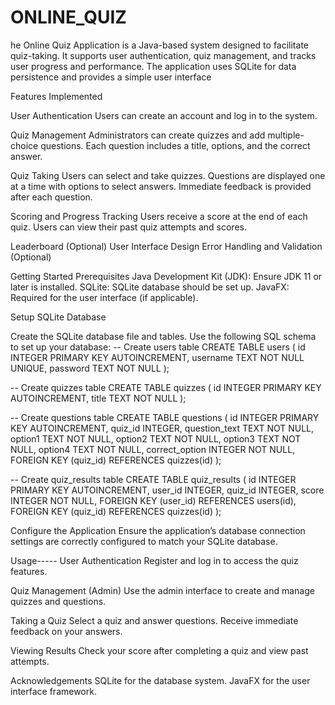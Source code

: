 # ONLINE_QUIZ
he Online Quiz Application is a Java-based system designed to facilitate quiz-taking. It supports user authentication, quiz management, and tracks user progress and performance. The application uses SQLite for data persistence and provides a simple user interface

Features Implemented

User Authentication Users can create an account and log in to the system.

Quiz Management Administrators can create quizzes and add multiple-choice questions. Each question includes a title, options, and the correct answer.

Quiz Taking Users can select and take quizzes. Questions are displayed one at a time with options to select answers. Immediate feedback is provided after each question.

Scoring and Progress Tracking Users receive a score at the end of each quiz. Users can view their past quiz attempts and scores.

Leaderboard (Optional) User Interface Design Error Handling and Validation (Optional)

Getting Started Prerequisites Java Development Kit (JDK): Ensure JDK 11 or later is installed. SQLite: SQLite database should be set up. JavaFX: Required for the user interface (if applicable).

Setup SQLite Database

Create the SQLite database file and tables. Use the following SQL schema to set up your database: -- Create users table CREATE TABLE users ( id INTEGER PRIMARY KEY AUTOINCREMENT, username TEXT NOT NULL UNIQUE, password TEXT NOT NULL );

-- Create quizzes table CREATE TABLE quizzes ( id INTEGER PRIMARY KEY AUTOINCREMENT, title TEXT NOT NULL );

-- Create questions table CREATE TABLE questions ( id INTEGER PRIMARY KEY AUTOINCREMENT, quiz_id INTEGER, question_text TEXT NOT NULL, option1 TEXT NOT NULL, option2 TEXT NOT NULL, option3 TEXT NOT NULL, option4 TEXT NOT NULL, correct_option INTEGER NOT NULL, FOREIGN KEY (quiz_id) REFERENCES quizzes(id) );

-- Create quiz_results table CREATE TABLE quiz_results ( id INTEGER PRIMARY KEY AUTOINCREMENT, user_id INTEGER, quiz_id INTEGER, score INTEGER NOT NULL, FOREIGN KEY (user_id) REFERENCES users(id), FOREIGN KEY (quiz_id) REFERENCES quizzes(id) );

Configure the Application Ensure the application’s database connection settings are correctly configured to match your SQLite database.

Usage----- User Authentication Register and log in to access the quiz features.

Quiz Management (Admin) Use the admin interface to create and manage quizzes and questions.

Taking a Quiz Select a quiz and answer questions. Receive immediate feedback on your answers.

Viewing Results Check your score after completing a quiz and view past attempts.

Acknowledgements SQLite for the database system. JavaFX for the user interface framework.
